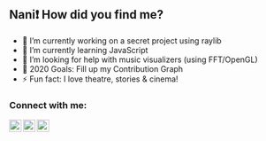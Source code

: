 ## Nani:exclamation: How did you find me? 

- 🔭 I’m currently working on a secret project using raylib
- 🌱 I’m currently learning JavaScript
- 🤔 I’m looking for help with music visualizers (using FFT/OpenGL)
- 🥅 2020 Goals: Fill up my Contribution Graph
- ⚡ Fun fact: I love theatre, stories & cinema!

### Connect with me:

[<img align="left" alt="LinkedIn | LinkedIn" width="22px" src="https://cdn.jsdelivr.net/npm/simple-icons@v3/icons/linkedin.svg" />][linkedin]
[<img align="left" alt="Instagram | Instagram" width="22px" src="https://cdn.jsdelivr.net/npm/simple-icons@v3/icons/instagram.svg" />][instagram]
[<img align="left" alt="YouTube | YouTube" width="22px" src="https://cdn.jsdelivr.net/npm/simple-icons@v3/icons/youtube.svg" />][youtube]


[website]: https://www.instagram.com/paradigmrevived/channel/?hl=en
[youtube]: https://www.youtube.com/channel/UCIO32aKNjIo7wfTlEMVU0Pg
[instagram]: https://www.instagram.com/kukkie.man/
[linkedin]: https://www.linkedin.com/in/rishabh1521/
